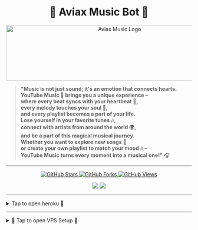 <h1 align="center">🎵 Aviax Music Bot 🎵</h1>

<p align="center">
  <img src="https://files.catbox.moe/kyrbwc.jpg" alt="Aviax Music Logo" width="600" height="150">
</p>

> **"Music is not just sound; it's an emotion that connects hearts.  
> YouTube Music 🎵 brings you a unique experience –  
> where every beat syncs with your heartbeat 💓,  
> every melody touches your soul 🌟,  
> and every playlist becomes a part of your life.  
> Lose yourself in your favorite tunes 🎶,  
> connect with artists from around the world 🌍,  
> and be a part of this magical musical journey.  
> Whether you want to explore new songs 🎤  
> or create your own playlist to match your mood 🎶 –  
> **YouTube Music** turns every moment into a musical one!"** 🎧

---

<p align="center">
  <a href="https://github.com/BABY-MUSIC/YBB">
    <img src="https://img.shields.io/github/stars/BABY-MUSIC/YBB?style=for-the-badge" alt="GitHub Stars">
  </a>
  <a href="https://github.com/BABY-MUSIC/YBB/fork">
    <img src="https://img.shields.io/github/forks/BABY-MUSIC/YBB?style=for-the-badge" alt="GitHub Forks">
  </a>
  <a href="https://github.com/BABY-MUSIC/YBB">
    <img src="https://img.shields.io/github/views/BABY-MUSIC/YBB?style=for-the-badge" alt="GitHub Views">
  </a>
</p>
<p align="center">
  <a href="https://t.me/+HQxOZTSj3yY4M2U1">
    <img src="https://img.shields.io/badge/Join-Support%20Group-blue?style=for-the-badge&logo=telegram">
  </a>
  <a href="https://t.me/YOUTUBE_RROBOT_UPDATES">
    <img src="https://img.shields.io/badge/Join-Update%20Channel-blue?style=for-the-badge&logo=telegram">
  </a>
</p>

---

<details>
  <summary>Tap to open heroku 🔎</summary>

<h2>🚀 Deploy on Heroku</h2>

<a href="https://dashboard.heroku.com/new?template=https://github.com/BABY-MUSIC/YBB">
    <img src="https://files.catbox.moe/krqmz8.jpg" alt="Deploy to Heroku" width="200">
</a>

</details>

---

<details>
  <summary>🔧 Tap to open VPS Setup 🔎</summary>

### VPS Setup Guide  

#### 1️⃣ Upgrade & Update:  
```bash
sudo apt-get update && sudo apt-get upgrade -y
